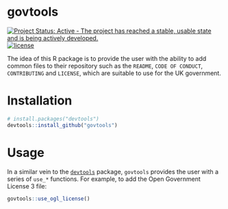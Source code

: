 
govtools
========

[![Project Status: Active - The project has reached a stable, usable state and is being actively developed.](http://www.repostatus.org/badges/latest/active.svg)](http://www.repostatus.org/#active) [![license](https://img.shields.io/github/license/mashape/apistatus.svg)]()

The idea of this R package is to provide the user with the ability to add common files to their repository such as the `README`, `CODE OF CONDUCT`, `CONTRIBUTING` and `LICENSE`, which are suitable to use for the UK government.

Installation
============

``` r
# install.packages("devtools")
devtools::install_github("govtools")
```

Usage
=====

In a similar vein to the [`devtools`](https://github.com/hadley/devtools) package, `govtools` provides the user with a series of `use_*` functions. For example, to add the Open Government License 3 file:

``` r
govtools::use_ogl_license()
```
